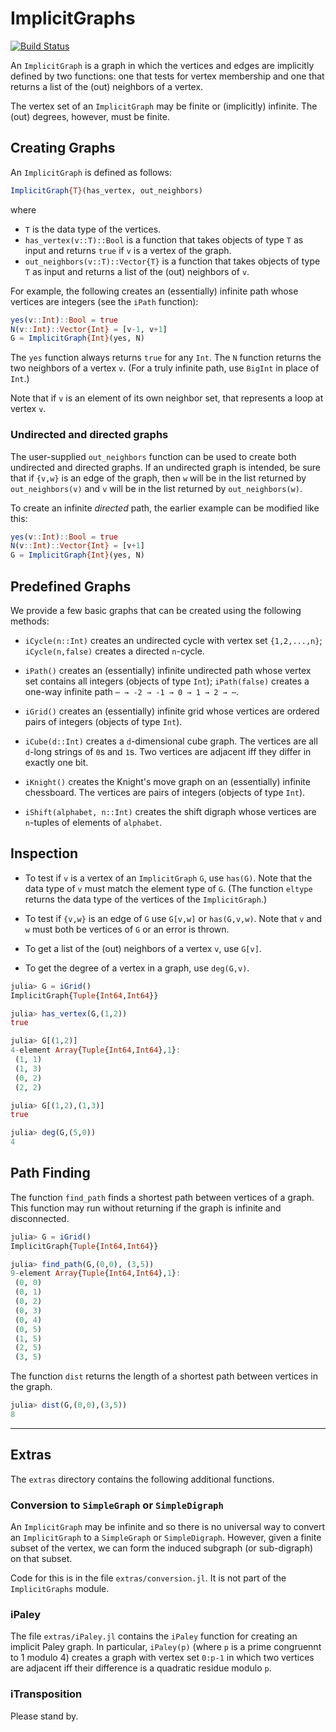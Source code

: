 # ImplicitGraphs

[![Build Status](https://travis-ci.com/scheinerman/ImplicitGraphs.jl.svg?branch=main)](https://travis-ci.com/scheinerman/ImplicitGraphs.jl)


An `ImplicitGraph` is a graph in which the vertices and edges are implicitly defined by two functions: one that tests for vertex membership and one that returns a list of the (out) neighbors of a vertex. 

The vertex set of an `ImplicitGraph` may be finite or (implicitly) infinite. The (out) degrees, however, must be finite.

## Creating Graphs


An `ImplicitGraph` is defined as follows:
```julia
ImplicitGraph{T}(has_vertex, out_neighbors)
```
where 
* `T` is the data type of the vertices.
* `has_vertex(v::T)::Bool` is a function that takes objects of type `T` as input and returns `true` if `v` is a vertex of the graph.
* `out_neighbors(v::T)::Vector{T}` is a function that takes objects of type `T` as input and returns a list of the (out) neighbors of `v`.

For example, the following creates an (essentially) infinite path whose vertices are integers (see the `iPath` function):
```julia
yes(v::Int)::Bool = true 
N(v::Int)::Vector{Int} = [v-1, v+1]
G = ImplicitGraph{Int}(yes, N)
```
The `yes` function always returns `true` for any `Int`. The `N` function returns the two neighbors of a vertex `v`. (For a truly infinite path, use `BigInt` in place of `Int`.)

Note that if `v` is an element of its own neighbor set, that represents a loop at vertex `v`.

### Undirected and directed graphs 

The user-supplied `out_neighbors` function can be used to create both undirected and directed graphs. If an undirected graph is intended, be sure that if `{v,w}` is an edge of the graph, then `w` will be in the list returned by `out_neighbors(v)` and `v` will be in the list returned by `out_neighbors(w)`.

To create an infinite *directed* path, the earlier example can be modified like this:
```julia
yes(v::Int)::Bool = true 
N(v::Int)::Vector{Int} = [v+1]
G = ImplicitGraph{Int}(yes, N)
```


## Predefined Graphs

We provide a few basic graphs that can be created using the following methods:

* `iCycle(n::Int)` creates an undirected cycle with vertex set `{1,2,...,n}`; 
`iCycle(n,false)` creates a directed `n`-cycle.

* `iPath()` creates an (essentially) infinite undirected path whose vertex set contains all integers (objects of type `Int`);
`iPath(false)` creates a one-way infinite path `⋯ → -2 → -1 → 0 → 1 → 2 → ⋯`.

* `iGrid()` creates an (essentially) infinite grid whose vertices are ordered pairs of integers (objects of type `Int`).

* `iCube(d::Int)` creates a `d`-dimensional cube graph. The vertices are all `d`-long strings of `0`s and `1`s. Two vertices are adjacent iff they differ in exactly one bit.

* `iKnight()` creates the Knight's move graph on an (essentially) infinite chessboard. The vertices are pairs of integers (objects of type `Int`).

* `iShift(alphabet, n::Int)` creates the shift digraph whose vertices are `n`-tuples of elements of `alphabet`.


## Inspection

* To test if `v` is a vertex of an `ImplicitGraph` `G`, use `has(G)`. Note that the data type of `v` must match the element type of `G`. (The function `eltype` returns the data type of the vertices of the `ImplicitGraph`.)

* To test if `{v,w}` is an edge of `G` use `G[v,w]` or `has(G,v,w)`. Note that `v` and `w` must both be vertices of `G` or an error is thrown.

* To get a list of the (out) neighbors of a vertex `v`, use `G[v]`.

* To get the degree of a vertex in a graph, use `deg(G,v)`.

```julia
julia> G = iGrid()
ImplicitGraph{Tuple{Int64,Int64}}

julia> has_vertex(G,(1,2))
true

julia> G[(1,2)]
4-element Array{Tuple{Int64,Int64},1}:
 (1, 1)
 (1, 3)
 (0, 2)
 (2, 2)

julia> G[(1,2),(1,3)]
true

julia> deg(G,(5,0))
4
```

## Path Finding

The function `find_path` finds a shortest path between vertices of a graph. This function may run without returning if the graph is infinite and disconnected.
```julia
julia> G = iGrid()
ImplicitGraph{Tuple{Int64,Int64}}

julia> find_path(G,(0,0), (3,5))
9-element Array{Tuple{Int64,Int64},1}:
 (0, 0)
 (0, 1)
 (0, 2)
 (0, 3)
 (0, 4)
 (0, 5)
 (1, 5)
 (2, 5)
 (3, 5)
```

The function `dist` returns the length of a shortest path between vertices in the graph.
```julia
julia> dist(G,(0,0),(3,5))
8
```

<hr/>

## Extras

The `extras` directory contains the following additional functions.

### Conversion to `SimpleGraph` or `SimpleDigraph`

An `ImplicitGraph` may be infinite and so there is no universal way to convert an `ImplicitGraph` to a `SimpleGraph` or `SimpleDigraph`. However, given a finite subset of the vertex, we can form the induced subgraph (or sub-digraph) on that subset.

Code for this is in the file `extras/conversion.jl`. It is not part of the `ImplicitGraphs` module. 

### iPaley

The file `extras/iPaley.jl` contains the `iPaley` function for creating an 
implicit Paley graph. In particular, `iPaley(p)` (where `p` is a prime congruennt
to 1 modulo 4) creates a graph with vertex set `0:p-1` in which two vertices are
adjacent iff their difference is a quadratic residue modulo `p`.

### iTransposition

Please stand by.